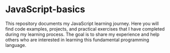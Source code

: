 # JavaScript-basics
This repository documents my JavaScript learning journey. Here you will find code examples, projects, and practical exercises that I have completed during my learning process. The goal is to share my experience and help others who are interested in learning this fundamental programming language.
